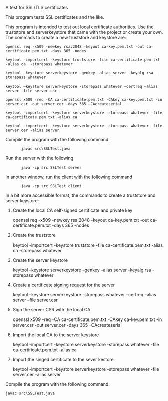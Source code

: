 A test for SSL/TLS certificates

This program tests SSL certificates and the like.

This program is intended to test out local certificate authorities.  Use the truststore and
serverkeystore that came with the project or create your own.  The commads to create a new
truststore and keystore are:

`openssl req -x509 -newkey rsa:2048 -keyout ca-key.pem.txt -out ca-certificate.pem.txt -days 365 -nodes`

`keytool -importcert -keystore truststore -file ca-certificate.pem.txt -alias ca  -storepass whatever`

`keytool –keystore serverkeystore –genkey –alias server -keyalg rsa -storepass whatever`

`keytool –keystore serverkeystore -storepass whatever –certreq –alias server –file server.csr`

`openssl x509 -req -CA ca-certificate.pem.txt -CAkey ca-key.pem.txt -in server.csr -out server.cer -days 365 –CAcreateserial`

`keytool -importcert -keystore serverkeystore -storepass whatever -file ca-certificate.pem.txt -alias ca`

`keytool -importcert -keystore serverkeystore -storepass whatever -file server.cer -alias server`

Compile the program with the following command:

           javac src\SSLTest.java

Run the server with the following

           java -cp src SSLTest server

In another window, run the client with the following command

           java -cp src SSLTest client

In a bit more accessible format, the commands to create a truststore and server keystore:

1) Create the local CA self-signed certificate and private key

    openssl req -x509 -newkey rsa:2048 -keyout ca-key.pem.txt -out ca-certificate.pem.txt -days 365 -nodes

2) Create the truststore

    keytool -importcert -keystore truststore -file ca-certificate.pem.txt -alias ca  -storepass whatever

3) Create the server keystore

    keytool –keystore serverkeystore –genkey –alias server -keyalg rsa -storepass whatever

4) Create a certificate signing request for the server

    keytool –keystore serverkeystore -storepass whatever –certreq –alias server –file server.csr

5) Sign the server CSR with the local CA

    openssl x509 -req -CA ca-certificate.pem.txt -CAkey ca-key.pem.txt -in server.csr -out server.cer -days 365 –CAcreateserial

6) Import the local CA to the server keystore

    keytool -importcert -keystore serverkeystore -storepass whatever -file ca-certificate.pem.txt -alias ca

7) Import the singed certificate to the sever kestore

    keytool -importcert -keystore serverkeystore -storepass whatever -file server.cer -alias server

Compile the program with the following command:

    javac src\SSLTest.java

